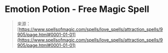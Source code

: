 <!--yml
category: 未分类
date: 2024-06-12 18:46:21
-->

# Emotion Potion - Free Magic Spell

> 来源：[https://www.spellsofmagic.com/spells/love_spells/attraction_spells/9905/page.html#0001-01-01](https://www.spellsofmagic.com/spells/love_spells/attraction_spells/9905/page.html#0001-01-01)